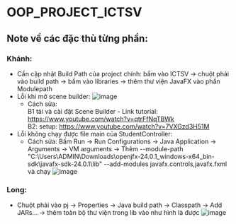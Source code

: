 # OOP_PROJECT_ICTSV

## Note về các đặc thù từng phần:
### Khánh:
- Cần cập nhật Build Path của project chính: bấm vào ICTSV -> chuột phải vào build path -> bấm vào libraries -> thêm thư viện JavaFX vào phần Modulepath
- Lỗi khi mở scene builder: ![image](https://github.com/user-attachments/assets/bc144e31-8218-4d3f-b3df-79c0ca541a44)
  - Cách sửa:  
  B1 tải và cài đặt Scene Builder - Link tutorial: https://www.youtube.com/watch?v=qtrFfNqTBWk  
  B2: setup: https://www.youtube.com/watch?v=7VXGzd3H51M
- Lỗi không chạy được file main của StudentController:
  - Cách sửa: Bấm Run -> Run Configurations -> Java Application -> Arguments -> VM arguments -> Thêm --module-path "C:\Users\ADMIN\Downloads\openjfx-24.0.1_windows-x64_bin-sdk\javafx-sdk-24.0.1\lib" --add-modules javafx.controls,javafx.fxml và chạy
  ![image](https://github.com/user-attachments/assets/70582ecf-507a-4c2d-8b89-39e0acd9f14c)


### Long:
- Chuột phải vào pj -> Properties -> Java build path -> Classpath -> Add JARs... -> thêm toàn bộ thư viện trong lib vào như hình là được
  ![image](https://github.com/user-attachments/assets/51e3f0d8-7286-4743-a6c9-6c5e43a1027e)

  

